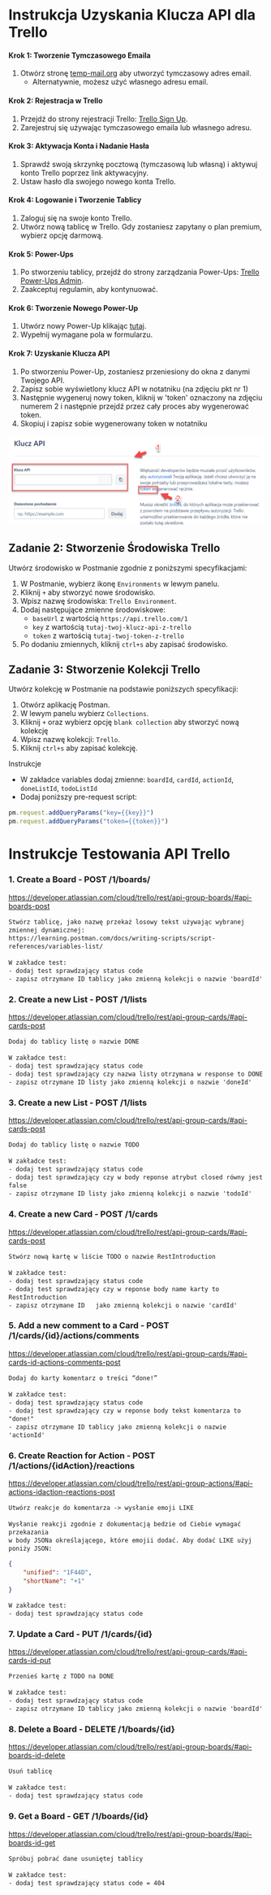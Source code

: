 # Instrukcja Uzyskania Klucza API dla Trello

#### Krok 1: Tworzenie Tymczasowego Emaila
1. Otwórz stronę [temp-mail.org](https://temp-mail.org/pl/) aby utworzyć tymczasowy adres email.
   - Alternatywnie, możesz użyć własnego adresu email.

#### Krok 2: Rejestracja w Trello
1. Przejdź do strony rejestracji Trello: [Trello Sign Up](https://trello.com/pl/signup).
2. Zarejestruj się używając tymczasowego emaila lub własnego adresu.

#### Krok 3: Aktywacja Konta i Nadanie Hasła
1. Sprawdź swoją skrzynkę pocztową (tymczasową lub własną) i aktywuj konto Trello poprzez link aktywacyjny.
2. Ustaw hasło dla swojego nowego konta Trello.

#### Krok 4: Logowanie i Tworzenie Tablicy
1. Zaloguj się na swoje konto Trello.
2. Utwórz nową tablicę w Trello. Gdy zostaniesz zapytany o plan premium, wybierz opcję darmową.

#### Krok 5: Power-Ups
1. Po stworzeniu tablicy, przejdź do strony zarządzania Power-Ups: [Trello Power-Ups Admin](https://trello.com/power-ups/admin).
2. Zaakceptuj regulamin, aby kontynuować.

#### Krok 6: Tworzenie Nowego Power-Up
1. Utwórz nowy Power-Up klikając [tutaj](https://trello.com/power-ups/admin/new).
2. Wypełnij wymagane pola w formularzu.

#### Krok 7: Uzyskanie Klucza API
1. Po stworzeniu Power-Up, zostaniesz przeniesiony do okna z danymi Twojego API.
2. Zapisz sobie wyświetlony klucz API w notatniku (na zdjęciu pkt nr 1)
3. Następnie wygeneruj nowy token, kliknij w 'token' oznaczony na zdjęciu numerem 2 i następnie przejdź przez cały proces aby wygenerować token.
5. Skopiuj i zapisz sobie wygenerowany token w notatniku

![Trello API Key](img/trello-token-2.png)



## Zadanie 2: Stworzenie Środowiska Trello

Utwórz środowisko w Postmanie zgodnie z poniższymi specyfikacjami:

1. W Postmanie, wybierz ikonę `Environments` w lewym panelu.
2. Kliknij `+` aby stworzyć nowe środowisko.
3. Wpisz nazwę środowiska: `Trello Environment`.
4. Dodaj następujące zmienne środowiskowe:
   - `baseUrl` z wartością `https://api.trello.com/1`
   - `key` z wartością `tutaj-twoj-klucz-api-z-trello`
   - `token` z wartością `tutaj-twoj-token-z-trello`
5. Po dodaniu zmiennych, kliknij `ctrl+s` aby zapisać środowisko.


## Zadanie 3: Stworzenie Kolekcji Trello

Utwórz kolekcję w Postmanie na podstawie poniższych specyfikacji:

1. Otwórz aplikację Postman.
2. W lewym panelu wybierz `Collections`.
3. Kliknij `+` oraz wybierz opcję `blank collection` aby stworzyć nową kolekcję
4. Wpisz nazwę kolekcji: `Trello`.
5. Kliknij `ctrl+s` aby zapisać kolekcję.

Instrukcje

- W zakładce variables dodaj zmienne: `boardId`, `cardId`, `actionId`, `doneListId`, `todoListId`
- Dodaj poniższy pre-request script:

```js
pm.request.addQueryParams("key={{key}}")
pm.request.addQueryParams("token={{token}}")
```


# Instrukcje Testowania API Trello


###  1. Create a Board - POST /1/boards/

https://developer.atlassian.com/cloud/trello/rest/api-group-boards/#api-boards-post

    Stwórz tablicę, jako nazwę przekaż losowy tekst używając wybranej zmiennej dynamicznej:
    https://learning.postman.com/docs/writing-scripts/script-references/variables-list/
    
    W zakładce test:
    - dodaj test sprawdzający status code
    - zapisz otrzymane ID tablicy jako zmienną kolekcji o nazwie 'boardId'

### 2. Create a new List - POST /1/lists

[https://developer.atlassian.com/cloud/trello/rest/api-group-cards/#api-cards-post
](https://developer.atlassian.com/cloud/trello/rest/api-group-lists/#api-lists-post)
  
    Dodaj do tablicy listę o nazwie DONE
    
    W zakładce test:
    - dodaj test sprawdzający status code
    - dodaj test sprawdzający czy nazwa listy otrzymana w response to DONE
    - zapisz otrzymane ID listy jako zmienną kolekcji o nazwie 'doneId'
    
### 3. Create a new List - POST /1/lists

[https://developer.atlassian.com/cloud/trello/rest/api-group-cards/#api-cards-post
](https://developer.atlassian.com/cloud/trello/rest/api-group-lists/#api-lists-post)
   
    Dodaj do tablicy listę o nazwie TODO
    
    W zakładce test:
    - dodaj test sprawdzający status code
    - dodaj test sprawdzający czy w body reponse atrybut closed równy jest false
    - zapisz otrzymane ID listy jako zmienną kolekcji o nazwie 'todoId'
    
### 4. Create a new Card - POST /1/cards

https://developer.atlassian.com/cloud/trello/rest/api-group-cards/#api-cards-post

    Stwórz nową kartę w liście TODO o nazwie RestIntroduction
    
    W zakładce test:
    - dodaj test sprawdzający status code
    - dodaj test sprawdzający czy w reponse body name karty to RestIntroduction
    - zapisz otrzymane ID   jako zmienną kolekcji o nazwie 'cardId'
    
### 5. Add a new comment to a Card - POST /1/cards/{id}/actions/comments

https://developer.atlassian.com/cloud/trello/rest/api-group-cards/#api-cards-id-actions-comments-post

    Dodaj do karty komentarz o treści “done!”
    
    W zakładce test:
    - dodaj test sprawdzający status code
    - dodaj test sprawdzający czy w reponse body tekst komentarza to "done!"
    - zapisz otrzymane ID tablicy jako zmienną kolekcji o nazwie 'actionId'
    
### 6. Create Reaction for Action - POST /1/actions/{idAction}/reactions

https://developer.atlassian.com/cloud/trello/rest/api-group-actions/#api-actions-idaction-reactions-post

    Utwórz reakcje do komentarza -> wysłanie emoji LIKE 
    
    Wysłanie reakcji zgodnie z dokumentacją bedzie od Ciebie wymagać przekazania 
    w body JSONa określającego, które emojii dodać. Aby dodać LIKE użyj poniży JSON:
        
```json
{
    "unified": "1F44D",
    "shortName": "+1"
}  
```   
    W zakładce test:
    - dodaj test sprawdzający status code
    
### 7. Update a Card - PUT /1/cards/{id}

https://developer.atlassian.com/cloud/trello/rest/api-group-cards/#api-cards-id-put

    Przenieś kartę z TODO na DONE
    
    W zakładce test:
    - dodaj test sprawdzający status code
    - zapisz otrzymane ID tablicy jako zmienną kolekcji o nazwie 'boardId'
    
### 8. Delete a Board - DELETE /1/boards/{id}

https://developer.atlassian.com/cloud/trello/rest/api-group-boards/#api-boards-id-delete

    Usuń tablicę
    
    W zakładce test:
    - dodaj test sprawdzający status code
    
### 9. Get a Board - GET /1/boards/{id}

https://developer.atlassian.com/cloud/trello/rest/api-group-boards/#api-boards-id-get

    Spróbuj pobrać dane usuniętej tablicy
    
    W zakładce test:
    - dodaj test sprawdzający status code = 404    
